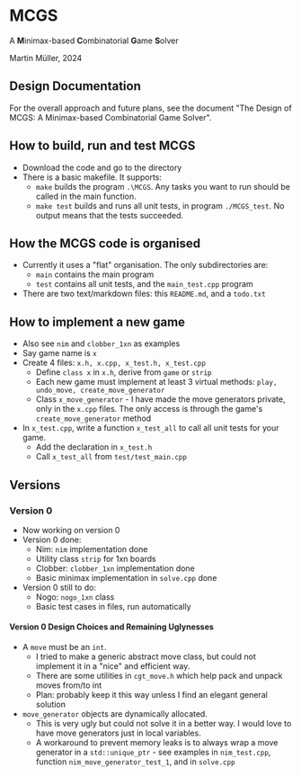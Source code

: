 # MCGS

A **M**inimax-based **C**ombinatorial **G**ame **S**olver

Martin Müller, 2024

## Design Documentation
For the overall approach and future plans, see the document "The Design of MCGS:
A Minimax-based Combinatorial Game Solver".

## How to build, run and test MCGS
- Download the code and go to the directory
- There is a basic makefile. It supports:
    - `make` builds the program `.\MCGS`. Any tasks you want to run should be called in the main function.
    - `make test` builds and runs all unit tests, in program `./MCGS_test`. No output means that the tests succeeded.

## How the MCGS code is organised
- Currently it uses a "flat" organisation. The only subdirectories are:
    - `main` contains the main program
    - `test` contains all unit tests, and the `main_test.cpp` program
- There are two text/markdown files: this `README.md`, and a `todo.txt`

## How to implement a new game
- Also see `nim` and `clobber_1xn` as examples
- Say game name is `x`
- Create 4 files: `x.h, x.cpp, x_test.h, x_test.cpp`
    - Define `class x` in `x.h`, derive from `game` or `strip`
    - Each new game must implement at least 3 virtual methods: 
    `play, undo_move, create_move_generator`
    - Class `x_move_generator` - I have made the move generators private, only in the `x.cpp` files. The only access is through the game's `create_move_generator` method
- In `x_test.cpp`, write a function `x_test_all` to call all unit tests for your game. 
    - Add the declaration in `x_test.h` 
    - Call `x_test_all` from `test/test_main.cpp`

## Versions
### Version 0
- Now working on version 0
- Version 0 done:
    - Nim: `nim` implementation done
    - Utility class `strip` for 1xn boards
    - Clobber: `clobber_1xn` implementation done
    - Basic minimax implementation in `solve.cpp` done
- Version 0 still to do:
    - Nogo: `nogo_1xn` class
    - Basic test cases in files, run automatically

#### Version 0 Design Choices and Remaining Uglynesses
- A `move` must be an `int`. 
    - I tried to make a generic abstract move class, but could not implement it in a "nice" and efficient way.
    - There are some utilities in `cgt_move.h` which help pack and unpack moves from/to int
    - Plan: probably keep it this way unless I find an elegant general solution
- `move_generator` objects are dynamically allocated.
    - This is very ugly but could not solve it in a better way. I would love to have move generators just in local variables.
    - A workaround to prevent memory leaks is to always wrap a move generator in a `std::unique_ptr` - see examples in `nim_test.cpp`, function `nim_move_generator_test_1`, and in `solve.cpp`

